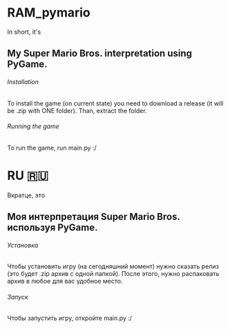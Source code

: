 # RAM_pymario

In short, it's
## My  Super Mario Bros. interpretation using PyGame.

###### Installation
To install the game (on current state) you need to download a release (it will be .zip with ONE folder). Than, extract the folder.

###### Running the game
To run the game, run main.py :/

# RU 🇷🇺

Вкратце, это

## Моя интерпретация Super Mario Bros. используя PyGame.

###### Установка
Чтобы установить игру (на сегодняшний момент) нужно сказать релиз (это будет .zip архив с одной папкой). После этого, нужно распаковать архив в любое для вас удобное место.

###### Запуск

Чтобы запустить игру, откройте main.py :/

